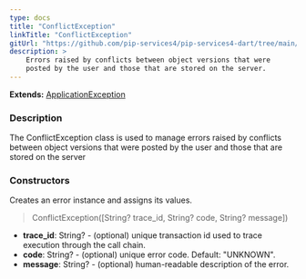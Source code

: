```yaml
---
type: docs
title: "ConflictException"
linkTitle: "ConflictException"
gitUrl: "https://github.com/pip-services4/pip-services4-dart/tree/main/pip-services4-commons-dart"
description: >
    Errors raised by conflicts between object versions that were
    posted by the user and those that are stored on the server.
---
```


**Extends:** [ApplicationException](../application_exception)

### Description

The ConflictException class is used to manage errors raised by conflicts between object versions that were posted by the user and those that are stored on the server

### Constructors
Creates an error instance and assigns its values.

> ConflictException([String? trace_id, String? code, String? message])

- **trace_id**: String? - (optional) unique transaction id used to trace execution through the call chain.
- **code**: String? - (optional) unique error code. Default: "UNKNOWN".
- **message**: String? - (optional) human-readable description of the error.
